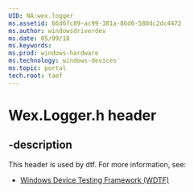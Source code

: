 ```yaml
---
UID: NA:wex.logger
ms.assetid: 66d6fc89-ac99-381a-86d6-580dc2dc4472
ms.author: windowsdriverdev
ms.date: 05/09/18
ms.keywords: 
ms.prod: windows-hardware
ms.technology: windows-devices
ms.topic: portal
tech.root: taef
---
```


# Wex.Logger.h header


## -description


This header is used by dtf. For more information, see:

- [Windows Device Testing Framework (WDTF)](../_dtf/index.md)